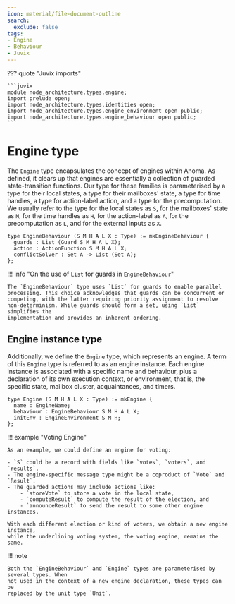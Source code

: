 ```yaml
---
icon: material/file-document-outline
search:
  exclude: false
tags:
- Engine
- Behaviour
- Juvix
---
```


??? quote "Juvix imports"

    ```juvix
    module node_architecture.types.engine;
    import prelude open;
    import node_architecture.types.identities open;
    import node_architecture.types.engine_environment open public;
    import node_architecture.types.engine_behaviour open public;
    ```

# Engine type

The `Engine` type encapsulates the concept of engines within Anoma. As
defined, it clears up that engines are essentially a collection of guarded
state-transition functions. Our type for these families is parameterised by a
type for their local states, a type for their mailboxes' state, a type for time
handles, a type for action-label action, and a type for the precomputation.
We usually refer to the type for the local states as `S`, for the mailboxes' state
as `M`, for the time handles as `H`, for the action-label as `A`, for the precomputation
as `L`, and for the external inputs as `X`.

```juvix
type EngineBehaviour (S M H A L X : Type) := mkEngineBehaviour {
  guards : List (Guard S M H A L X);
  action : ActionFunction S M H A L X;
  conflictSolver : Set A -> List (Set A);
};
```

!!! info "On the use of `List` for guards in `EngineBehaviour`"

    The `EngineBehaviour` type uses `List` for guards to enable parallel
    processing. This choice acknowledges that guards can be concurrent or
    competing, with the latter requiring priority assignment to resolve
    non-determinism. While guards should form a set, using `List` simplifies the
    implementation and provides an inherent ordering.

## Engine instance type

Additionally, we define the `Engine` type, which represents an engine.
A term of this `Engine` type is referred to as an engine instance.
Each engine instance is associated with a specific name and behaviour,
plus a declaration of its own execution context, or environment,
that is, the specific state, mailbox cluster, acquaintances, and timers.

```juvix
type Engine (S M H A L X : Type) := mkEngine {
  name : EngineName;
  behaviour : EngineBehaviour S M H A L X;
  initEnv : EngineEnvironment S M H;
};
```

!!! example "Voting Engine"

    As an example, we could define an engine for voting:

    - `S` could be a record with fields like `votes`, `voters`, and `results`.
    - The engine-specific message type might be a coproduct of `Vote` and `Result`.
    - The guarded actions may include actions like:
        - `storeVote` to store a vote in the local state,
        - `computeResult` to compute the result of the election, and
        - `announceResult` to send the result to some other engine instances.

    With each different election or kind of voters, we obtain a new engine instance,
    while the underlining voting system, the voting engine, remains the same.

!!! note

    Both the `EngineBehaviour` and `Engine` types are parameterised by several types. When
    not used in the context of a new engine declaration, these types can be
    replaced by the unit type `Unit`.
